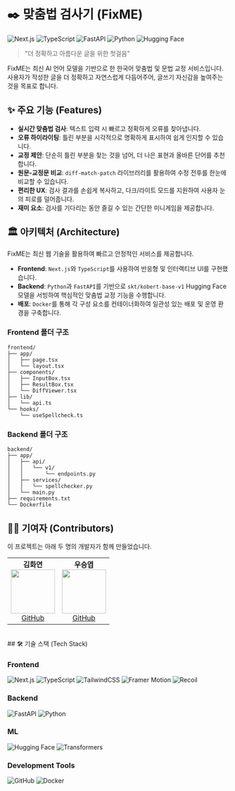 # ✒️ 맞춤법 검사기 (FixME)

![Next.js](https://img.shields.io/badge/Next.js-000000?style=for-the-badge&logo=nextdotjs&logoColor=white)
![TypeScript](https://img.shields.io/badge/TypeScript-3178C6?style=for-the-badge&logo=typescript&logoColor=white)
![FastAPI](https://img.shields.io/badge/FastAPI-009688?style=for-the-badge&logo=fastapi&logoColor=white)
![Python](https://img.shields.io/badge/Python-3776AB?style=for-the-badge&logo=python&logoColor=white)
![Hugging Face](https://img.shields.io/badge/Hugging%20Face-FFD21E?style=for-the-badge&logo=huggingface&logoColor=black)

> "더 정확하고 아름다운 글을 위한 첫걸음"

FixME는 최신 AI 언어 모델을 기반으로 한 한국어 맞춤법 및 문법 교정 서비스입니다. 사용자가 작성한 글을 더 정확하고 자연스럽게 다듬어주어, 글쓰기 자신감을 높여주는 것을 목표로 합니다.

## ✨ 주요 기능 (Features)

- **실시간 맞춤법 검사**: 텍스트 입력 시 빠르고 정확하게 오류를 찾아냅니다.
- **오류 하이라이팅**: 틀린 부분을 시각적으로 명확하게 표시하여 쉽게 인지할 수 있습니다.
- **교정 제안**: 단순히 틀린 부분을 찾는 것을 넘어, 더 나은 표현과 올바른 단어를 추천합니다.
- **원문-교정문 비교**: `diff-match-patch` 라이브러리를 활용하여 수정 전후를 한눈에 비교할 수 있습니다.
- **편리한 UX**: 검사 결과를 손쉽게 복사하고, 다크/라이트 모드를 지원하여 사용자 눈의 피로를 덜어줍니다.
- **재미 요소**: 검사를 기다리는 동안 즐길 수 있는 간단한 미니게임을 제공합니다.

## 🏛️ 아키텍처 (Architecture)

FixME는 최신 웹 기술을 활용하여 빠르고 안정적인 서비스를 제공합니다.

- **Frontend**: `Next.js`와 `TypeScript`를 사용하여 반응형 및 인터랙티브 UI를 구현했습니다.
- **Backend**: `Python`과 `FastAPI`를 기반으로 `skt/kobert-base-v1` Hugging Face 모델을 서빙하여 핵심적인 맞춤법 교정 기능을 수행합니다.
- **배포**: `Docker`를 통해 각 구성 요소를 컨테이너화하여 일관성 있는 배포 및 운영 환경을 구축합니다.

### **Frontend 폴더 구조**
```
frontend/
├── app/
│   ├── page.tsx
│   └── layout.tsx
├── components/
│   ├── InputBox.tsx
│   ├── ResultBox.tsx
│   └── DiffViewer.tsx
├── lib/
│   └── api.ts
└── hooks/
    └── useSpellcheck.ts
```

### **Backend 폴더 구조**
```
backend/
├── app/
│   ├── api/
│   │   └── v1/
│   │       └── endpoints.py
│   ├── services/
│   │   └── spellchecker.py
│   └── main.py
├── requirements.txt
└── Dockerfile
```

## 👨‍💻 기여자 (Contributors)

이 프로젝트는 아래 두 명의 개발자가 함께 만들었습니다.
<br />
  <table align="center">
    <tr>
      <td align="center">
        <strong>김화연</strong><br>
        <img src="https://avatars.githubusercontent.com/KHY90" width="100" height="100"><br>
        <a href="https://github.com/KHY90">GitHub</a>
      </td>
      <td align="center">
        <strong>우승엽</strong><br>
        <img src="https://avatars.githubusercontent.com/wooseungyeop" width="100" height="100"><br>
        <a href="https://github.com/wooseungyeop">GitHub</a>
      </td>
  <table>
<br />
## 🛠️ 기술 스택 (Tech Stack)

### Frontend
![Next.js](https://img.shields.io/badge/Next.js-000000?style=for-the-badge&logo=nextdotjs&logoColor=white)
![TypeScript](https://img.shields.io/badge/TypeScript-3178C6?style=for-the-badge&logo=typescript&logoColor=white)
![TailwindCSS](https://img.shields.io/badge/TailwindCSS-06B6D4?style=for-the-badge&logo=tailwindcss&logoColor=white)
![Framer Motion](https://img.shields.io/badge/Framer%20Motion-0055FF?style=for-the-badge&logo=framer&logoColor=white)
![Recoil](https://img.shields.io/badge/Recoil-3578E5?style=for-the-badge&logo=recoil&logoColor=white)

### Backend
![FastAPI](https://img.shields.io/badge/FastAPI-009688?style=for-the-badge&logo=fastapi&logoColor=white)
![Python](https://img.shields.io/badge/Python-3776AB?style=for-the-badge&logo=python&logoColor=white)

### ML
![Hugging Face](https://img.shields.io/badge/Hugging%20Face-FFD21E?style=for-the-badge&logo=huggingface&logoColor=black)
![Transformers](https://img.shields.io/badge/Transformers-FFD21E?style=for-the-badge&logo=huggingface&logoColor=black)

### Development Tools
![GitHub](https://img.shields.io/badge/GitHub-181717?style=for-the-badge&logo=github&logoColor=white)
![Docker](https://img.shields.io/badge/Docker-2496ED?style=for-the-badge&logo=docker&logoColor=white)
